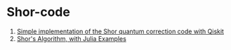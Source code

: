 # Shor-code
1) [Simple implementation of the Shor quantum correction code with Qiskit](https://quantumcomputinguk.org/tutorials/quantum-error-correction-shor-code-in-qiskit)
2) [Shor's Algorithm, with Julia Examples](http://jakeconnor.com/post/Shors/)
